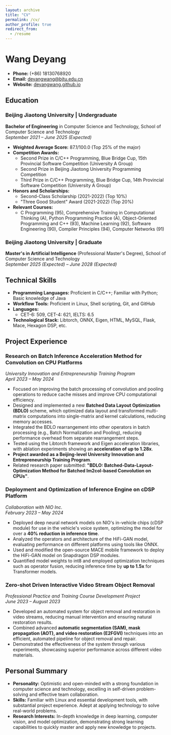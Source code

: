 ```yaml
---
layout: archive
title: "CV"
permalink: /cv/
author_profile: true
redirect_from:
  - /resume
---
```



# Wang Deyang


- **Phone:** (+86) 18130768920  
- **Email:** [deyangwang@bjtu.edu.cn](mailto:deyangwang@bjtu.edu.cn)  
- **Website:** [deyangwang.github.io](https://yodelyang.github.io/)

## Education

### Beijing Jiaotong University | Undergraduate  
**Bachelor of Engineering** in Computer Science and Technology, School of Computer Science and Technology  
*September 2021 – June 2025 (Expected)*

- **Weighted Average Score:** 87.1/100.0 (Top 25% of the major)
- **Competition Awards:**
  - Second Prize in C/C++ Programming, Blue Bridge Cup, 15th Provincial Software Competition (University A Group)
  - Second Prize in Beijing Jiaotong University Programming Competition
  - Third Prize in C/C++ Programming, Blue Bridge Cup, 14th Provincial Software Competition (University A Group)
- **Honors and Scholarships:**
  - Second-Class Scholarship (2021-2022) (Top 10%)
  - "Three Good Student" Award (2021-2022) (Top 20%)
- **Relevant Courses:**
  - C Programming (95), Comprehensive Training in Computational Thinking (A), Python Programming Practice (A), Object-Oriented Programming and C++ (93), Machine Learning (92), Software Engineering (90), Compiler Principles (94), Computer Networks (91)

### Beijing Jiaotong University | Graduate  
**Master's in Artificial Intelligence** (Professional Master's Degree), School of Computer Science and Technology  
*September 2025 (Expected) – June 2028 (Expected)*

## Technical Skills

- **Programming Languages:** Proficient in C/C++; Familiar with Python; Basic knowledge of Java
- **Workflow Tools:** Proficient in Linux, Shell scripting, Git, and GitHub
- **Languages:**
  - CET-6: 509, CET-4: 621, IELTS: 6.5
- **Technological Stack:** Libtorch, ONNX, Eigen, HTML, MySQL, Flask, Mace, Hexagon DSP, etc.

## Project Experience

### Research on Batch Inference Acceleration Method for Convolution on CPU Platforms  
*University Innovation and Entrepreneurship Training Program*  
*April 2023 – May 2024*  
- Focused on improving the batch processing of convolution and pooling operations to reduce cache misses and improve CPU computational efficiency.
- Designed and implemented a new **Batched Data Layout Optimization (BDLO)** scheme, which optimized data layout and transformed multi-matrix computations into single-matrix and kernel calculations, reducing memory accesses.
- Integrated the BDLO rearrangement into other operators in batch processing (e.g., Batch Normalization and Pooling), reducing performance overhead from separate rearrangement steps.
- Tested using the Libtorch framework and Eigen acceleration libraries, with ablation experiments showing an **acceleration of up to 1.28x**.
- **Project awarded as a Beijing-level University Innovation and Entrepreneurship Training Program**.
- Related research paper submitted: **"BDLO: Batched-Data-Layout-Optimization Method for Batched Im2col-based Convolution on CPUs"**.

### Deployment and Optimization of Inference Engine on cDSP Platform  
*Collaboration with NIO Inc.*  
*February 2023 – May 2024*  
- Deployed deep neural network models on NIO's in-vehicle chips (cDSP module) for use in the vehicle's voice system, optimizing the model for over a **40% reduction in inference time**.
- Analyzed the operators and architecture of the HiFi-GAN model, evaluating performance on different platforms using tools like ONNX.
- Used and modified the open-source MACE mobile framework to deploy the HiFi-GAN model on Snapdragon DSP modules.
- Quantified model weights to int8 and employed optimization techniques such as operator fusion, reducing inference time by **up to 1.5x** for Transformer models.

### Zero-shot Driven Interactive Video Stream Object Removal  
*Professional Practice and Training Course Development Project*  
*June 2023 – August 2023*  
- Developed an automated system for object removal and restoration in video streams, reducing manual intervention and ensuring natural restoration results.
- Combined advanced **automatic segmentation (SAM), mask propagation (AOT), and video restoration (E2FGVI)** techniques into an efficient, automated pipeline for object removal and repair.
- Demonstrated the effectiveness of the system through various experiments, showcasing superior performance across different video materials.

## Personal Summary

- **Personality:** Optimistic and open-minded with a strong foundation in computer science and technology, excelling in self-driven problem-solving and effective team collaboration.
- **Skills:** Familiar with Linux and essential development tools, with substantial project experience. Adept at applying technology to solve real-world problems.
- **Research Interests:** In-depth knowledge in deep learning, computer vision, and model optimization, demonstrating strong learning capabilities to quickly master and apply new knowledge to projects.
